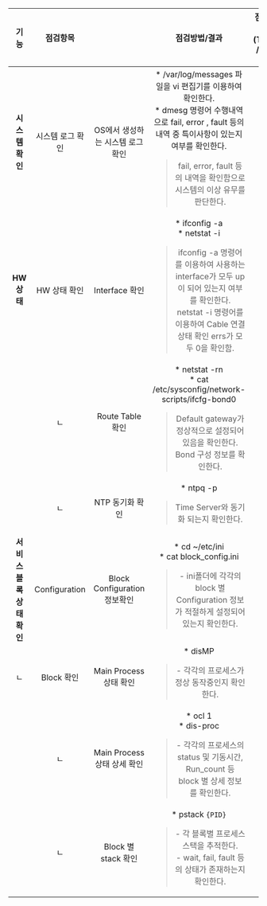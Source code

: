 기능 | 점검항목 | |  점검방법/결과 | 점검 시스템(TTMC /DMZ 2)  
:---: | :---: | :---: | :---: | :---:
| **시스템 확인** | 시스템 로그 확인 | OS에서 생성하는 시스템 로그 확인 | * /var/log/messages 파일을 vi 편집기를 이용하여 확인한다.<br>* dmesg 명령어 수행내역으로 fail, error , fault 등의 내역 중 특이사항이 있는지 여부를 확인한다.<br><blockquote>fail, error, fault 등의 내역을 확인함으로 시스템의 이상 유무를 판단한다.				
| **HW 상태** | HW 상태 확인 | Interface 확인 | * ifconfig -a<br>* netstat -i<blockquote>ifconfig -a 명령어를 이용하여 사용하는 interface가 모두 up 이 되어 있는지 여부를 확인한다.<br>netstat -i 명령어를 이용하여 Cable 연결상태 확인 errs가 모두 0을 확인함.			| |
| | ㄴ | Route Table 확인  | * netstat -rn<br>* cat /etc/sysconfig/network-scripts/ifcfg-bond0<blockquote>Default gateway가 정상적으로 설정되어 있음을 확인한다.<br>Bond 구성 정보를 확인한다. |			
| | ㄴ | NTP 동기화 확인 | * ntpq -p<blockquote>Time Server와 동기화 되는지 확인한다. | | 
| **서비스 블록 상태 확인** | Configuration | Block Configuration 정보확인 | * cd ~/etc/ini<br>* cat block_config.ini<blockquote>- ini폴더에 각각의 block 별 Configuration 정보가 적절하게 설정되어 있는지 확인한다. | |
| ㄴ | Block 확인 | Main Process 상태 확인 | * disMP<blockquote>- 각각의 프로세스가 정상 동작중인지 확인한다. | 
| | ㄴ | Main Process 상태 상세 확인 | * ocl 1<br>* dis-proc<blockquote>- 각각의 프로세스의 status 및 기동시간, Run_count 등 block 별 상세 정보를 확인한다. |
| | ㄴ | Block 별 stack 확인 | * pstack `{PID}`<blockquote>- 각 블록별 프로세스 스택을 추적한다.<br>- wait, fail, fault 등의 상태가 존재하는지 확인한다. |

